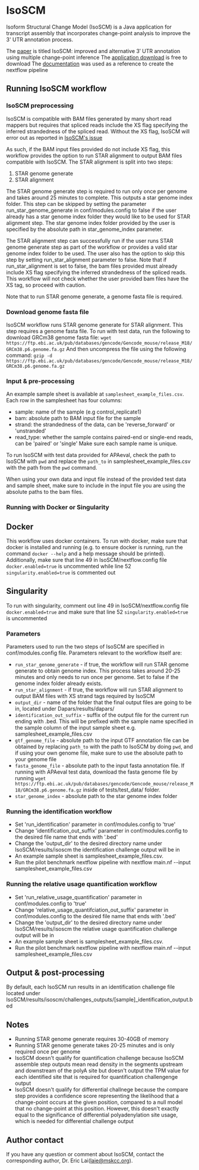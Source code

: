 # IsoSCM
Isoform Structural Change Model (IsoSCM) is a Java application for transcript assembly that incorporates change-point analysis to improve the 3' UTR annotation process.

The [paper](https://rnajournal.cshlp.org/content/21/1/14) is titled IsoSCM: improved and alternative 3′ UTR annotation 
using multiple change-point inference
The [application download](https://github.com/shenkers/isoscm/releases/tag/IsoSCM-2.0.12) is free to download
The [documentation](https://github.com/shenkers/isoscm) was used as a reference to 
create the nextflow pipeline

## Running IsoSCM workflow

### IsoSCM preprocessing
IsoSCM is compatible with BAM files generated by many short read mappers but requires that spliced reads include the XS flag specifying the inferred strandedness of the spliced read. Without the XS flag, IsoSCM will error out as reported in [IsoSCM's issue](https://github.com/shenkers/isoscm/issues/9)

As such, if the BAM input files provided do not include XS flag, this workflow provides the option to run STAR alignment to output BAM files compatible with IsoSCM. The STAR alignment is split into two steps: 
1. STAR genome generate
2. STAR alignment

The STAR genome generate step is required to run only once per genome and takes around 25 minutes to complete. This outputs a star genome index folder. This step can be skipped by setting the parameter run_star_genome_generate in conf/modules.config to false if the user already has a star genome index folder they would like to be used for STAR alignment step. The star genome index folder provided by the user is specified by the absolute path in star_genome_index parameter.

The STAR alignment step can successfully run if the user runs STAR genome generate step as part of the workflow or provides a valid star genome index folder to be used. The user also has the option to skip this step by setting run_star_alignment parameter to false. Note that if run_star_alignment is set to false, the bam files provided must already include XS flag specifying the inferred strandedness of the spliced reads. This workflow will not check whether the user provided bam files have the XS tag, so proceed with caution. 

Note that to run STAR genome generate, a genome fasta file is required. 
 
### Download genome fasta file
IsoSCM workflow runs STAR genome generate for STAR alignment. This step requires a genome fasta file. To run with test data, run the following to download GRCm38 genome fasta file:
`wget https://ftp.ebi.ac.uk/pub/databases/gencode/Gencode_mouse/release_M18/GRCm38.p6.genome.fa.gz`
And then uncompress the file using the following command:
`gzip -d https://ftp.ebi.ac.uk/pub/databases/gencode/Gencode_mouse/release_M18/GRCm38.p6.genome.fa.gz`

### Input & pre-processing
An example sample sheet is available at `samplesheet_example_files.csv`. Each row in the samplesheet has four
columns:

- sample: name of the sample (e.g control_replicate1)
- bam: absolute path to BAM input file for the sample 
- strand: the strandedness of the data, can be 'reverse_forward' or 'unstranded'
- read_type: whether the sample contains paired-end or single-end reads, can be 'paired' or 'single'
Make sure each sample name is unique.

To run IsoSCM with test data provided for APAeval, check the path to IsoSCM with `pwd` and replace 
the `path_to` in samplesheet_example_files.csv with the path 
from the `pwd` command. 

When using your own data and input file instead of the provided test data and sample sheet, make sure to include in the 
input file you are using the absolute paths to the bam files.

### Running with Docker or Singularity
## Docker
This workflow uses docker containers. To run with docker, make sure that docker is installed and running 
(e.g. to ensure docker is running, run the command `docker --help` and a help message should be printed).
Additionally, make sure that line 49 in IsoSCM/nextflow.config file `docker.enabled=true` is uncommented while line
52 `singularity.enabled=true` is commented out

## Singularity
To run with singularity, comment out line 49 in IsoSCM/nextflow.config file `docker.enabled=true` and make sure that line
52 `singularity.enabled=true` is uncommented

### Parameters
Parameters used to run the two steps of IsoSCM are specified in conf/modules.config file. 
Parameters relevant to the workflow itself are:
- `run_star_genome_generate` - if true, the workflow will run STAR genome generate to obtain genome index. This process takes around 20-25 minutes and only needs to run once per genome. Set to false if the genome index folder already exists.
- `run_star_alignment` -  if true, the workflow will run STAR alignment to output BAM files with XS strand tags required by IsoSCM
- `output_dir` - name of the folder that the final output files are going to be in, located under Dapars/results/dapars/
- `identification_out_suffix` - suffix of the output file for the current run ending with .bed. This will be prefixed with the sample name specified in the sample column of the input sample sheet e.g. samplesheet_example_files.csv
- `gtf_genome_file` - absolute path to the input GTF annotation file can be obtained by replacing `path_to` with the path to IsoSCM by doing `pwd`, and if using your own genome file, make sure to use the absolute path to your genome file
- `fasta_genome_file` - absolute path to the input fasta annotation file. If running with APAeval test data, download the fasta genome file by running `wget https://ftp.ebi.ac.uk/pub/databases/gencode/Gencode_mouse/release_M18/GRCm38.p6.genome.fa.gz` inside of tests/test_data/ folder.
- `star_genome_index` - absolute path to the star genome index folder

### Running the identification workflow
- Set 'run_identification' parameter in conf/modules.config to 'true'
- Change 'identification_out_suffix' parameter in conf/modules.config to the desired file name that ends with '.bed'
- Change the 'output_dir' to the desired directory name under IsoSCM/results/isoscm the identification challenge output will be in  
- An example sample sheet is samplesheet_example_files.csv.
- Run the pilot benchmark nextflow pipeline with nextflow main.nf --input samplesheet_example_files.csv

### Running the relative usage quantification workflow
- Set 'run_relative_usage_quantification' parameter in conf/modules.config to 'true'
- Change 'relative_usage_quantifciation_out_suffix' parameter in conf/modules.config to the desired file name that ends with '.bed'
- Change the 'output_dir' to the desired directory name under IsoSCM/results/isoscm the relative usage quantification challenge output will be in  
- An example sample sheet is samplesheet_example_files.csv.
- Run the pilot benchmark nextflow pipeline with nextflow main.nf --input samplesheet_example_files.csv

## Output & post-processing
By default, each IsoSCM run results in an identification challenge file located under IsoSCM/results/isoscm/challenges_outputs/[sample]_identification_output.bed

## Notes
- Running STAR genome generate requires 30-40GB of memory
- Running STAR genome generate takes 20-25 minutes and is only required once per genome
- IsoSCM doesn't qualify for quantification challenge because IsoSCM assemble step outputs mean read density in the segments upstream and downstream of the polyA site but doesn't output the TPM value for each identified site that is required for quantification challengenge output  
- IsoSCM doesn't qualify for differential challnege because the compare step provides a confidence score representing the likelihood that a change-point occurs at the given position, compared to a null model that no change-point at this position. However, this doesn't exactly equal to the significance of differential polyadenylation site usage, which is needed for differential challenge output

## Author contact
If you have any question or comment about IsoSCM, contact the corresponding author, Dr. Eric Lai(laie@mskcc.org).
